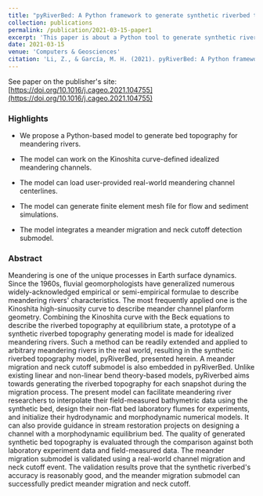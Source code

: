 ```yaml
---
title: "pyRiverBed: A Python framework to generate synthetic riverbed topography of constant-width meandering rivers"
collection: publications
permalink: /publication/2021-03-15-paper1
excerpt: 'This paper is about a Python tool to generate synthetic riverbed topography of constant-width meandering rivers'
date: 2021-03-15
venue: 'Computers & Geosciences'
citation: 'Li, Z., & García, M. H. (2021). pyRiverBed: A Python framework to generate synthetic riverbed topography of constant-width meandering rivers. Computers & Geosciences 152. doi: https://doi.org/10.1016/j.cageo.2021.104755'
---
```


See paper on the publisher's site: [https://doi.org/10.1016/j.cageo.2021.104755](https://doi.org/10.1016/j.cageo.2021.104755)

### Highlights

* We propose a Python-based model to generate bed topography for meandering rivers.

* The model can work on the Kinoshita curve-defined idealized meandering channels.

* The model can load user-provided real-world meandering channel centerlines.

* The model can generate finite element mesh file for flow and sediment simulations.

* The model integrates a meander migration and neck cutoff detection submodel.

### Abstract

Meandering is one of the unique processes in Earth surface dynamics. Since the 1960s, fluvial geomorphologists have generalized numerous widely-acknowledged empirical or semi-empirical formulae to describe meandering rivers' characteristics. The most frequently applied one is the Kinoshita high-sinuosity curve to describe meander channel planform geometry. Combining the Kinoshita curve with the Beck equations to describe the riverbed topography at equilibrium state, a prototype of a synthetic riverbed topography generating model is made for idealized meandering rivers. Such a method can be readily extended and applied to arbitrary meandering rivers in the real world, resulting in the synthetic riverbed topography model, pyRiverBed, presented herein. A meander migration and neck cutoff submodel is also embedded in pyRiverBed. Unlike existing linear and non-linear bend theory-based models, pyRiverbed aims towards generating the riverbed topography for each snapshot during the migration process. The present model can facilitate meandering river researchers to interpolate their field-measured bathymetric data using the synthetic bed, design their non-flat bed laboratory flumes for experiments, and initialize their hydrodynamic and morphodynamic numerical models. It can also provide guidance in stream restoration projects on designing a channel with a morphodynamic equilibrium bed. The quality of generated synthetic bed topography is evaluated through the comparison against both laboratory experiment data and field-measured data. The meander migration submodel is validated using a real-world channel migration and neck cutoff event. The validation results prove that the synthetic riverbed's accuracy is reasonably good, and the meander migration submodel can successfully predict meander migration and neck cutoff.